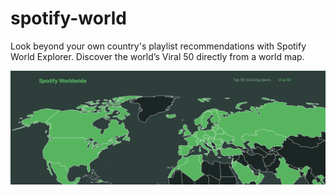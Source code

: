 # spotify-world
Look beyond your own country's playlist recommendations with Spotify World Explorer. Discover the world’s Viral 50 directly from a world map.

<img src="./img/spotify-world-header.png">